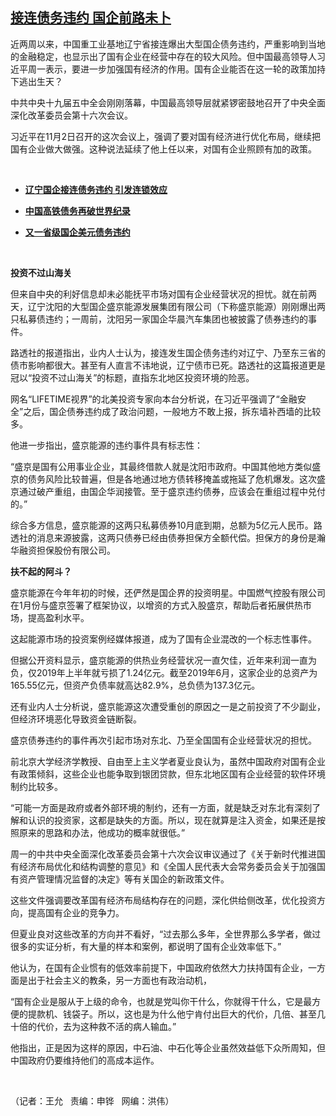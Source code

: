 <!--1604349423000-->
[接连债务违约   国企前路未卜](https://www.rfa.org/mandarin/yataibaodao/jingmao/wy-11022020143705.html)
------

<p>近两周以来，中国重工业基地辽宁省接连爆出大型国企债务违约，严重影响到当地的金融稳定，也显示出了国有企业在经营中存在的较大风险。但中国最高领导人习近平周一表示，要进一步加强国有经济的作用。国有企业能否在这一轮的政策加持下逃出生天？</p><p>中共中央十九届五中全会刚刚落幕，中国最高领导层就紧锣密鼓地召开了中央全面深化改革委员会第十六次会议。</p><p>习近平在11月2日召开的这次会议上，强调了要对国有经济进行优化布局，继续把国有企业做大做强。这种说法延续了他上任以来，对国有企业照顾有加的政策。</p><p> </p><ul><li><b><a class="external-link" href="http://www.rfa.org/mandarin/Xinwen/9-11012020142613.html">辽宁国企接连债务违约 引发连锁效应</a></b></li></ul><ul><li><b><a class="external-link" href="http://www.rfa.org/mandarin/Xinwen/WUL1102A-11022020054034.html">中国高铁债务再破世界纪录</a></b></li></ul><ul><li><b><a class="external-link" href="http://www.rfa.org/mandarin/Xinwen/WUL0115A-01152020021137.html">又一省级国企美元债务违约</a></b></li></ul><p> </p><p><b>投资不过山海关</b></p><p>但来自中央的利好信息却未必能抚平市场对国有企业经营状况的担忧。就在前两天，辽宁沈阳的大型国企盛京能源发展集团有限公司（下称盛京能源）刚刚爆出两只私募债违约；一周前，沈阳另一家国企华晨汽车集团也被披露了债券违约的事件。</p><p>路透社的报道指出，业内人士认为，接连发生国企债务违约对辽宁、乃至东三省的债市影响都很大。甚至有人直言不讳地说，辽宁债市已死。路透社的这篇报道更是冠以“投资不过山海关”的标题，直指东北地区投资环境的险恶。</p><p>网名“LIFETIME视界”的北美投资专家向本台分析说，在习近平强调了“金融安全”之后，国企债券违约成了政治问题，一般地方不敢上报，拆东墙补西墙的比较多。</p><p>他进一步指出，盛京能源的违约事件具有标志性：</p><p>“盛京是国有公用事业企业，其最终借款人就是沈阳市政府。中国其他地方类似盛京的债务风险比较普遍，但是各地通过地方债转移掩盖或拖延了危机爆发。这次盛京通过破产重组，由国企华润接管。至于盛京违约债券，应该会在重组过程中兑付的。”</p><p>综合多方信息，盛京能源的这两只私募债券10月底到期，总额为5亿元人民币。路透社的消息来源披露，这两只债券已经由债券担保方全额代偿。担保方的身份是瀚华融资担保股份有限公司。</p><p><b>扶不起的阿斗？</b></p><p>盛京能源在今年年初的时候，还俨然是国企界的投资明星。中国燃气控股有限公司在1月份与盛京签署了框架协议，以增资的方式入股盛京，帮助后者拓展供热市场，提高盈利水平。</p><p>这起能源市场的投资案例经媒体报道，成为了国有企业混改的一个标志性事件。</p><p>但据公开资料显示，盛京能源的供热业务经营状况一直欠佳，近年来利润一直为负，仅2019年上半年就亏损了1.24亿元。截至2019年6月，这家企业的总资产为165.55亿元，但资产负债率就高达82.9%，总负债为137.3亿元。</p><p>还有业内人士分析说，盛京能源这次遭受重创的原因之一是之前投资了不少副业，但经济环境恶化导致资金链断裂。</p><p>盛京债券违约的事件再次引起市场对东北、乃至全国国有企业经营状况的担忧。</p><p>前北京大学经济学教授、自由至上主义学者夏业良认为，虽然中国政府对国有企业有政策倾斜，这些企业也能争取到银团贷款，但东北地区国有企业经营的软件环境制约比较多。</p><p>“可能一方面是政府或者外部环境的制约，还有一方面，就是缺乏对东北有深刻了解和认识的投资家，这都是缺失的方面。所以，现在就算是注入资金，如果还是按照原来的思路和办法，他成功的概率就很低。”</p><p>周一的中共中央全面深化改革委员会第十六次会议审议通过了《关于新时代推进国有经济布局优化和结构调整的意见》和《全国人民代表大会常务委员会关于加强国有资产管理情况监督的决定》等有关国企的新政策文件。</p><p>这些文件强调要改革国有经济布局结构存在的问题，深化供给侧改革，优化投资方向，提高国有企业的竞争力。</p><p>但夏业良对这些改革的方向并不看好，“过去那么多年，全世界那么多学者，做过很多的实证分析，有大量的样本和案例，都说明了国有企业效率低下。”</p><p>他认为，在国有企业惯有的低效率前提下，中国政府依然大力扶持国有企业，一方面是出于社会主义的教条，另一方面也有政治动机，</p><p>“国有企业是服从于上级的命令，也就是党叫你干什么，你就得干什么，它是最方便的提款机、钱袋子。所以，这也是为什么他宁肯付出巨大的代价，几倍、甚至几十倍的代价，去为这种救不活的病人输血。”</p><p>他指出，正是因为这样的原因，中石油、中石化等企业虽然效益低下众所周知，但中国政府仍要维持他们的高成本运作。</p><p> </p><p>（记者：王允   责编：申铧   网编：洪伟）</p>
